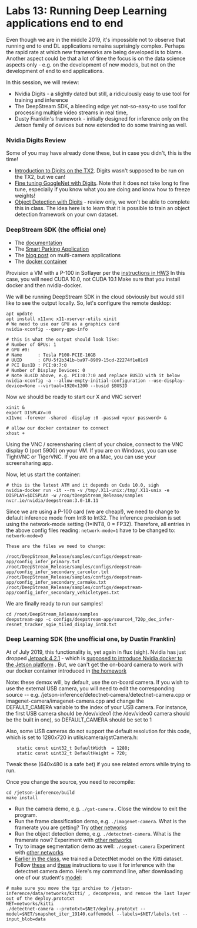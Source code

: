 # Labs 13: Running Deep Learning applications end to end
Even though we are in the middle 2019, it's impossible not to observe that running end to end DL applications remains suprisingly complex. Perhaps the rapid rate at which new frameworks are being developed is to blame.  Another aspect could be that a lot of time the focus is on the data science aspects only - e.g. on the development of new models, but not on the development of end to end applications. 

In this session, we will review:
* Nvidia Digits - a slightly dated but still, a ridiculously easy to use tool for training and inference
* The DeepStream SDK, a bleeding edge yet not-so-easy-to use tool for processing multiple video streams in real time, 
* Dusty Franklin's framework - initially designed for inference only on the Jetson family of devices but now extended to do some training as well.

### Nvidia Digits Review
Some of you may have already done these, but in case you didn't, this is the time!
* [Introduction to Digits on the TX2](https://github.com/MIDS-scaling-up/v2/blob/master/week05/labs/intro-digits-tx2.md). Digits wasn't supposed to be run on the TX2, but we can!
* [Fine tuning GoogleNet with Digits](https://github.com/MIDS-scaling-up/v2/blob/master/week05/labs/lab_digits.md). Note that it does not take long to fine tune, especially if you know what you are doing and know how to freeze weights!
* [Object Detection with Digits](https://github.com/MIDS-scaling-up/v2/tree/master/week07/hw/backup) - review only, we won't be able to complete this in class.  The idea here is to learn that it is possible to train an object detection framework on your own dataset.

### DeepStream SDK (the official one)
* The [documentation](https://developer.nvidia.com/deepstream-sdk)
* The [Smart Parking Application](https://github.com/NVIDIA-AI-IOT/deepstream_360_d_smart_parking_application/tree/master/perception_docker)
* The [blog post](https://devblogs.nvidia.com/multi-camera-large-scale-iva-deepstream-sdk/) on multi-camera applications
* The [docker container](https://ngc.nvidia.com/catalog/containers/nvidia:deepstream)

Provision a VM with a P-100 in Soflayer per the [instructions in HW3](https://github.com/MIDS-scaling-up/v2/tree/master/week03/hw)  In this case, you will need CUDA 10.0, not CUDA 10.1 Make sure that you install docker and then nvidia-docker.

We will be running DeepStream SDK in the cloud obviously but would still like to see the output locally.  So, let's configure the remote desktop:
```
apt update
apt install x11vnc x11-xserver-utils xinit
# We need to use our GPU as a graphics card
nvidia-xconfig --query-gpu-info

# this is what the output should look like: 
# Number of GPUs: 1
# GPU #0:
# Name      : Tesla P100-PCIE-16GB
# UUID      : GPU-5f2b341b-ba97-8909-15cd-22274f1e81d9
# PCI BusID : PCI:0:7:0
# Number of Display Devices: 0
# Note BusID above, e.g. PCI:0:7:0 and replace BUSID with it below
nvidia-xconfig -a --allow-empty-initial-configuration --use-display-device=None --virtual=1920x1200 --busid $BUSID
```
Now we should be ready to start our X and VNC server!
```
xinit & 
export DISPLAY=:0
x11vnc -forever -shared -display :0 -passwd <your password> &

# allow our docker container to connect 
xhost +
```
Using the VNC / screensharing client of your choice, connect to the VNC display 0 (port 5900) on your VM. If you are on Windows, you can use TightVNC or TigerVNC.  If you are on a Mac, you can use your screensharing app.

Now, let us start the container:
```
# this is the latest ATM and it depends on Cuda 10.0, sigh
nvidia-docker run -it --rm -v /tmp/.X11-unix:/tmp/.X11-unix -e DISPLAY=$DISPLAY -w /roo/tDeepStream_Release/samples nvcr.io/nvidia/deepstream:3.0-18.11
```

Since we are using a P-100 card (we are cheap!), we need to change to default inference mode from Int8 to Int32. The inference precision is set using the network-mode setting (1=INT8, 0 = FP32). Therefore, all entries in the above config files reading: ```network-mode=1``` have to be changed to: ```network-mode=0```
```
These are the files we need to change:

/root/DeepStream_Release/samples/configs/deepstream-app/config_infer_primary.txt
/root/DeepStream_Release/samples/configs/deepstream-app/config_infer_secondary_carcolor.txt
/root/DeepStream_Release/samples/configs/deepstream-app/config_infer_secondary_carmake.txt
/root/DeepStream_Release/samples/configs/deepstream-app/config_infer_secondary_vehicletypes.txt
```
We are finally ready to run our samples!
```
cd /root/DeepStream_Release/samples
deepstream-app -c configs/deepstream-app/source4_720p_dec_infer-resnet_tracker_sgie_tiled_display_int8.txt

```

### Deep Learning SDK (the unofficial one, by Dustin Franklin)
At of July 2019, this functionality is, yet again in flux (sigh).  Nvidia has just dropped [Jetpack 4.2.1](https://developer.nvidia.com/embedded/jetpack) - which is [supposed to introduce Nvidia docker to the Jetson platform](https://devtalk.nvidia.com/default/topic/1046113/jetson-tx2/can-nvidia-docker-run-on-tx2-/) . But, we can't get the on-board camera to work with our docker container introduced in [the homework](https://github.com/MIDS-scaling-up/v2/tree/master/week13/hw)

Note: these demox will, by default, use the on-board camera.  If you wish to use the external USB camera, you will need to edit the corresponding source -- e.g. /jetson-inference/detectnet-camera/detectnet-camera.cpp or imagenet-camera/imagenet-camera.cpp and change the DEFAULT_CAMERA variable to the index of your USB camera.  For instance, the first USB camera should be /dev/video1 (the /dev/video0 camera should be the built in one), so DEFAULT_CAMERA should be set to 1 

Also, some USB cameras do not support the default resolution for this code, which is set to 1280x720 in utils/camera/gstCamera.h:
```
	static const uint32_t DefaultWidth  = 1280;
	static const uint32_t DefaultHeight = 720;
```
Tweak these (640x480 is a safe bet) if you see related errors while trying to run.  

Once you change the source, you need to recompile:
```
cd /jetson-inference/build
make install
```

* Run the camera demo, e.g. ```./gst-camera``` . Close the window to exit the program.
* Run the frame classification demo, e.g. ```./imagenet-camera```.  What is the framerate you are getting? Try [other networks](https://github.com/dusty-nv/jetson-inference/blob/master/docs/imagenet-camera.md)
* Run the object detection demo, e.g. ```./detectnet-camera```. What is the framerate now?  Experiment with [other networks](https://github.com/dusty-nv/jetson-inference/blob/master/docs/detectnet-camera-2.md)
* Try to image segmentation demo as well: ```./segnet-camera``` Experiment with [other networks](https://github.com/dusty-nv/jetson-inference/blob/master/docs/segnet-console.md)
* [Earlier in the class](https://github.com/MIDS-scaling-up/v2/tree/master/week07/hw), we trained a DetectNet model on the Kitti dataset.  Follow [these](https://github.com/dusty-nv/jetson-inference/blob/master/docs/detectnet-snapshot.md) and [these](https://github.com/dusty-nv/jetson-inference/blob/master/docs/imagenet-custom.md) instructions to use it for inference with the detectnet camera demo. Here's my command line, after downloading one of our student's [model](http://169.44.201.108:5000/models/20190216-223354-6fb5/download):
```
# make sure you move the tgz archive to /jetson-inference/data/networks/kitti/ , decompress, and remove the last layer out of the deploy.prototxt
NET=networks/kitti
./detectnet-camera --prototxt=$NET/deploy.prototxt --model=$NET/snapshot_iter_19140.caffemodel --labels=$NET/labels.txt --input_blob=data 
```


